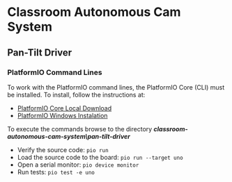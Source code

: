 # Classroom Autonomous Cam System

## Pan-Tilt Driver

### PlatformIO Command Lines

To work with the PlatformIO command lines, the PlatformIO Core (CLI) must be installed. To install, follow the instructions at:

- [PlatformIO Core Local Download](https://docs.platformio.org/en/latest//core/installation.html#local-download-mac-linux-windows)
- [PlatformIO Windows Instalation](https://docs.platformio.org/en/latest//core/installation.html#windows)

To execute the commands browse to the directory ***classroom-autonomous-cam-system\pan-tilt-driver***

- Verify the source code: ```pio run```
- Load the source code to the board: ```pio run --target uno```
- Open a serial monitor: ```pio device monitor```
- Run tests: ```pio test -e uno```
